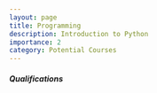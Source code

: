 ```yaml
---
layout: page
title: Programming
description: Introduction to Python
importance: 2
category: Potential Courses
---
```


##### Qualifications
